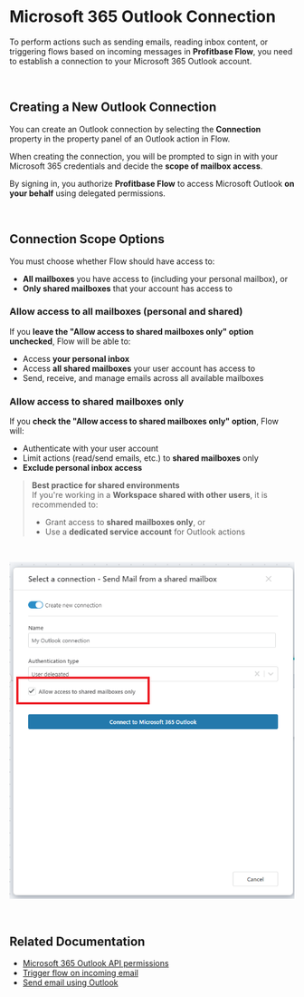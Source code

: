 # Microsoft 365 Outlook Connection

To perform actions such as sending emails, reading inbox content, or triggering flows based on incoming messages in **Profitbase Flow**, you need to establish a connection to your Microsoft 365 Outlook account.

<br/>

## Creating a New Outlook Connection

You can create an Outlook connection by selecting the **Connection** property in the property panel of an Outlook action in Flow.

When creating the connection, you will be prompted to sign in with your Microsoft 365 credentials and decide the **scope of mailbox access**.

By signing in, you authorize **Profitbase Flow** to access Microsoft Outlook **on your behalf** using delegated permissions.

<br/>

## Connection Scope Options

You must choose whether Flow should have access to:
- **All mailboxes** you have access to (including your personal mailbox), or
- **Only shared mailboxes** that your account has access to

### Allow access to all mailboxes (personal and shared)

If you **leave the "Allow access to shared mailboxes only" option unchecked**, Flow will be able to:
- Access **your personal inbox**
- Access **all shared mailboxes** your user account has access to
- Send, receive, and manage emails across all available mailboxes

### Allow access to shared mailboxes only

If you **check the "Allow access to shared mailboxes only" option**, Flow will:
- Authenticate with your user account
- Limit actions (read/send emails, etc.) to **shared mailboxes** only
- **Exclude personal inbox access**

> **Best practice for shared environments**  
> If you're working in a **Workspace shared with other users**, it is recommended to:
> - Grant access to **shared mailboxes only**, or
> - Use a **dedicated service account** for Outlook actions

<br/>

![Microsoft 365 Outlook Connection - Shared Mailboxes Only](/images/flow/microsoft-365-outlook-connection-shared-only.png)

<br/>

## Related Documentation

- [Microsoft 365 Outlook API permissions](https://learn.microsoft.com/en-us/graph/permissions-reference)
- [Trigger flow on incoming email](https://docs.profitbase.com/articles/flow/actions/microsoft-365-outlook/trigger-on-new-mail.html)
- [Send email using Outlook](https://docs.profitbase.com/articles/flow/actions/microsoft-365-outlook/send-email.html)